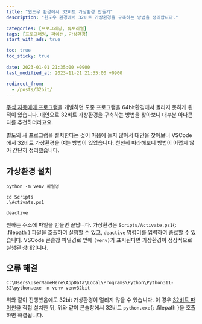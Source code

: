 ```yaml
---
title: "윈도우 환경에서 32비트 가상환경 만들기"
description: "윈도우 환경에서 32비트 가상환경을 구축하는 방법을 정리합니다."

categories: [프로그래밍, 튜토리얼]
tags: [프로그래밍, 파이썬, 가상환경]
start_with_ads: true

toc: true
toc_sticky: true
 
date: 2023-01-01 21:35:00 +0900
last_modified_at: 2023-11-21 21:35:00 +0900

redirect_from:
  - /posts/32bit/
---
```


[주식 자동매매 프로그램](https://hynrng.github.io/posts/astp/)을 개발하던 도중 프로그램을 64bit환경에서 돌리지 못하게 된 적이 있습니다. 대안으로 32비트 가상환경을 구축하는 방법을 찾아보니 대부분 아나콘다를 추천하더라고요.

별도의 새 프로그램을 설치한다는 것이 마음에 들지 않아서 대안을 찾아보니 VSCode에서 32비트 가상환경을 여는 방법이 있었습니다. 천천히 따라해보니 방법이 어렵지 않아 간단히 정리했습니다.

## **가상환경 설치**

```terminal
python -m venv 파일명

cd Scripts
.\Activate.ps1

deactive
```

원하는 주소에 파일을 만들면 끝납니다. 가상환경은 `Scripts/Activate.ps1`{: .filepath } 파일을 호출하여 실행할 수 있고, `deactive` 명령어를 입력하여 종료할 수 있습니다. VSCode 콘솔창 파일경로 앞에 `(venv)`가 표시된다면 가상환경이 정상적으로 실행된 상태입니다. 

## **오류 해결**

```terminal
C:\Users\UserNameHere\AppData\Local\Programs\Python\Python311-32\python.exe -m venv venv32bit
```

위와 같이 진행했음에도 32bit 가상환경이 열리지 않을 수 있습니다. 이 경우 [32비트 파이썬](https://www.python.org/downlostart_with_ads/windows/)을 직접 설치한 뒤, 위와 같이 콘솔창에서 32비트 `python.exe`{: .filepath }을 호출하면 해결됩니다.
